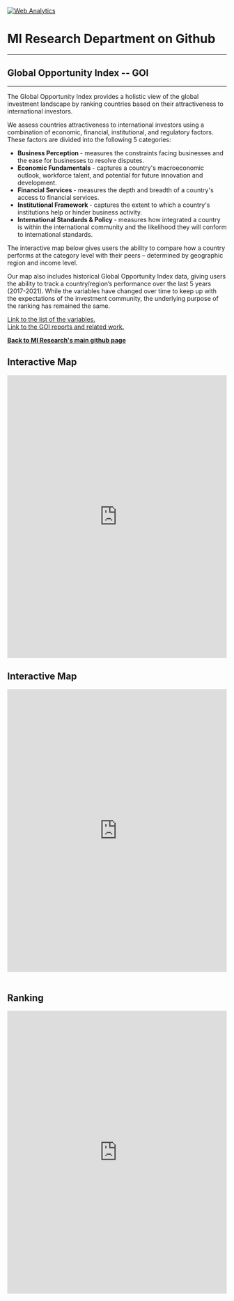 <br><br>
<head>
 <!-- Default Statcounter code for Global-Opportunity-Index
https://miresearch.github.io/Global-Opportunity-Index/ -->
<script type="text/javascript">
var sc_project=12339751; 
var sc_invisible=1; 
var sc_security="c196880c"; 
var scJsHost = "https://";
document.write("<sc"+"ript type='text/javascript' src='" +
scJsHost+
"statcounter.com/counter/counter.js'></"+"script>");
</script>
<noscript><div class="statcounter"><a title="Web Analytics"
href="https://statcounter.com/" target="_blank"><img
class="statcounter"
src="https://c.statcounter.com/12339751/0/c196880c/0/"
alt="Web Analytics"></a></div></noscript>
<!-- End of Statcounter Code -->
 
<meta name="twitter:title" content="Global Opportunity Index">
<meta name="twitter:image" content="https://claudelopezcom.ipage.com/claudelopez/GOI.jpg">
<meta name="twitter:card" content="summary_large_image">

<meta property="og:title" content="Global Opportunity Index">
<meta property="og:image" content="https://claudelopezcom.ipage.com/claudelopez/GOI.jpg">
<meta property="og:image:url" content="https://claudelopezcom.ipage.com/claudelopez/GOI.jpg">
<meta property="og:image:secure_url" content="https://claudelopezcom.ipage.com/claudelopez/GOI.jpg">
<meta property="og:url" content="https://miresearch.github.io/Global-Opportunity-Index/">

 </head>


<H1><b>MI Research Department on Github </b></H1>  <Hr>
<H2><b>Global Opportunity Index -- GOI</b></H2>  <Hr>


The Global Opportunity Index provides a holistic view of the global investment landscape by ranking countries based on their attractiveness to international investors.  

We assess countries attractiveness to international investors using a combination of economic, financial, institutional, and regulatory factors. These factors are divided into the following 5 categories: 
<ul>
 <li> <b>Business Perception </b> - measures the constraints facing businesses and the ease for businesses to resolve disputes.  
<li> <b>Economic Fundamentals </b> - captures a country's macroeconomic outlook, workforce talent, and potential for future innovation and development. 
<li> <b>Financial Services </b> - measures the depth and breadth of a country's access to financial services. 
<li> <b>Institutional Framework </b> - captures the extent to which a country's institutions help or hinder business activity. 
<li> <b>International Standards & Policy </b> - measures how integrated a country is within the international community and the likelihood they will conform to international standards.  
</ul>
The interactive map below gives users the ability to compare how a country performs at the category level with their peers – determined by geographic region and income level. 

Our map also includes historical Global Opportunity Index data, giving users the ability to track a country/region’s performance over the last 5 years (2017-2021). While the variables have changed over time to keep up with the expectations of the investment community, the underlying purpose of the ranking has remained the same.  

<a href="https://miresearch.github.io/Global-Opportunity-Index/Global%20Opportunity%20Index%202020%20_Variables.pdf" target="_blank"> Link to the list of the variables. </a><br>
<a href="https://claudelopez.com/ifm-team-mi/" target="_blank"> Link to the GOI reports and related work. </a>

<a href=" https://miresearch.github.io/About/" target="_blank"> <b>Back to MI Research's main github page</b>  </a>

<H2>Interactive Map</H2> 
  <iframe src="https://public.tableau.com/views/GOI_Table_2017-2021_Final/Sheet1?:language=en&:display_count=y&:origin=viz_share_link" width="100%" height="650" frameborder="0"></iframe>

<H2>Interactive Map</H2> 
  <iframe src="https://public.tableau.com/views/GlobalOpportunityIndex/Dashboard4?:showVizHome=no&:embed=true" width="100%" height="650" frameborder="0"></iframe>
  <br>
<Br>
  
  <H2>Ranking</H2> 
  <iframe src="https://public.tableau.com/views/GlobalOpportunityIndex/Dashboard5?:showVizHome=no&:embed=true" width="100%" height="650" frameborder="0"></iframe>

  
  
<br>
<br>
<Bh>



